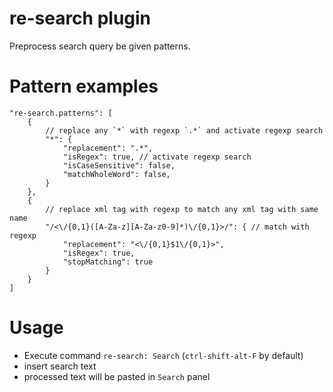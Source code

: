 # re-search plugin

Preprocess search query be given patterns.

# Pattern examples

```json5
"re-search.patterns": [
	{
		// replace any `*` with regexp `.*` and activate regexp search
		"*": {
			"replacement": ".*",
			"isRegex": true, // activate regexp search
			"isCaseSensitive": false,
			"matchWholeWord": false,
		}
	},
	{
		// replace xml tag with regexp to match any xml tag with same name
		"/<\/{0,1}([A-Za-z][A-Za-z0-9]*)\/{0,1}>/": { // match with regexp
			"replacement": "<\/{0,1}$1\/{0,1}>",
			"isRegex": true,
			"stopMatching": true
		}
	}
]
```

# Usage

- Execute command `re-search: Search` (`ctrl-shift-alt-F` by default)
- insert search text
- processed text will be pasted in `Search` panel
